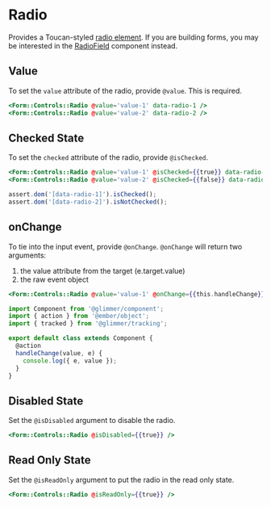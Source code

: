 # Radio

Provides a Toucan-styled [radio element](https://developer.mozilla.org/en-US/docs/Web/HTML/Element/input/radio). If you are building forms, you may be interested in the [RadioField](./radio-field) component instead.

## Value

To set the `value` attribute of the radio, provide `@value`. This is required.

```hbs
<Form::Controls::Radio @value='value-1' data-radio-1 />
<Form::Controls::Radio @value='value-2' data-radio-2 />
```

## Checked State

To set the `checked` attribute of the radio, provide `@isChecked`.

```hbs
<Form::Controls::Radio @value='value-1' @isChecked={{true}} data-radio-1 />
<Form::Controls::Radio @value='value-2' @isChecked={{false}} data-radio-2 />
```

```js
assert.dom('[data-radio-1]').isChecked();
assert.dom('[data-radio-2]').isNotChecked();
```

## onChange

To tie into the input event, provide `@onChange`. `@onChange` will return two arguments:

1. the value attribute from the target (e.target.value)
2. the raw event object

```hbs
<Form::Controls::Radio @value='value-1' @onChange={{this.handleChange}} />
```

```js
import Component from '@glimmer/component';
import { action } from '@ember/object';
import { tracked } from '@glimmer/tracking';

export default class extends Component {
  @action
  handleChange(value, e) {
    console.log({ e, value });
  }
}
```

## Disabled State

Set the `@isDisabled` argument to disable the radio.

```hbs
<Form::Controls::Radio @isDisabled={{true}} />
```

## Read Only State

Set the `@isReadOnly` argument to put the radio in the read only state.

```hbs
<Form::Controls::Radio @isReadOnly={{true}} />
```
